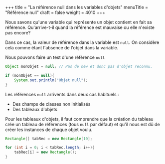 +++
title = "La référence null dans les variables d'objets"
menuTitle = "Référence null"
draft = false
weight = 4010
+++

Nous savons qu'une variable qui représente un objet contient en fait sa référence. Qu'arrive-t-il quand la référence est mauvaise ou elle n'existe pas encore?

Dans ce cas, la valeur de référence dans la variable est `null`. On considère cela comme étant l'absence de l'objet dans la variable.

Nous pouvons faire un test d'une référence `null`

```java
Object monObjet = null; // Pas de new et donc pas d'objet reconnu.

if (monObjet == null){
    System.out.println("Objet null");
}
```

Les références `null` arrivents dans deux cas habituels :
* Des champs de classes non initialisés
* Des tableaux d'objets

Pour les tableaux d'objets, il faut comprendre que la création du tableau crée un tableau de références (tous `null` par défaut) et qu'il nous est dû de créer les instances de chaque objet voulu.

```java
Rectangle[] tabRec = new Rectangle[10];

for (int i = 0; i < tabRec.length; i++){
    tabRec[i] = new Rectangle();
}
```